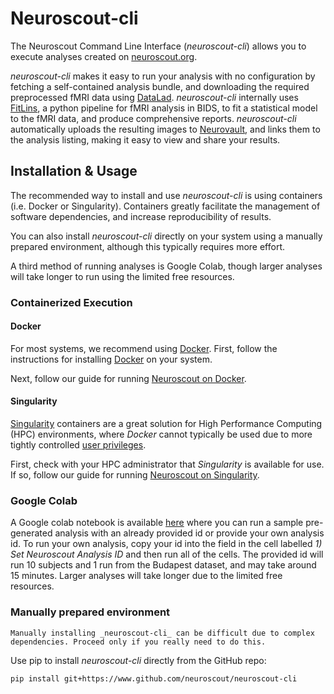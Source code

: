 # Neuroscout-cli

The Neuroscout Command Line Interface (_neuroscout-cli_) allows you to execute analyses created on [neuroscout.org](https://neuroscout.org).

_neuroscout-cli_ makes it easy to run your analysis with no configuration by fetching a self-contained analysis bundle, and downloading the required preprocessed fMRI data using [DataLad](https://www.datalad.org/). _neuroscout-cli_ internally uses [FitLins](https://github.com/poldracklab/fitlins), a python pipeline for fMRI analysis in BIDS, to fit a statistical model to the fMRI data, and produce comprehensive reports. _neuroscout-cli_ automatically uploads the resulting images to [Neurovault](https://www.neurovault.org/), and links them to the analysis listing, making it easy to view and share your results.

## Installation & Usage

The recommended way to install and use _neuroscout-cli_ is using containers (i.e. Docker or Singularity). Containers greatly facilitate the management of software dependencies, and increase reproducibility of results. 

You can also install _neuroscout-cli_ directly on your system using a manually prepared environment, although this typically requires more effort. 

A third method of running analyses is Google Colab, though larger analyses will take longer to run using the limited free resources.

### Containerized Execution

#### Docker

For most systems, we recommend using [Docker](https://www.docker.com/resources/what-container). First, follow the instructions for installing [Docker](https://docs.docker.com/engine/install/) on your system.

Next, follow our guide for running [Neuroscout on Docker](docker.md).

#### Singularity

[Singularity](https://sylabs.io/singularity/) containers are a great solution for High Performance Computing (HPC) environments, where _Docker_ cannot typically be used due to more tightly controlled [user privileges](https://researchcomputing.princeton.edu/support/knowledge-base/singularity).

First, check with your HPC administrator that _Singularity_ is available for use. If so, follow our guide for running [Neuroscout on Singularity](singularity.md).

### Google Colab

A Google colab notebook is available [here](https://colab.research.google.com/github/neuroscout/neuroscout-cli/blob/master/examples/Neuroscout_Colab_Demo_NoMount.ipynb) where you can run a sample pre-generated analysis with an already provided id or provide your own analysis id. To run your own analysis, copy your id into the field in the cell labelled _1) Set Neuroscout Analysis ID_ and then run all of the cells. The provided id will run 10 subjects and 1 run from the Budapest dataset, and may take around 15 minutes. Larger analyses will take longer due to the limited free resources.

### Manually prepared environment

```{admonition} Danger
Manually installing _neuroscout-cli_ can be difficult due to complex dependencies. Proceed only if you really need to do this.
```
Use pip to install _neuroscout-cli_ directly from the GitHub repo:

    pip install git+https://www.github.com/neuroscout/neuroscout-cli